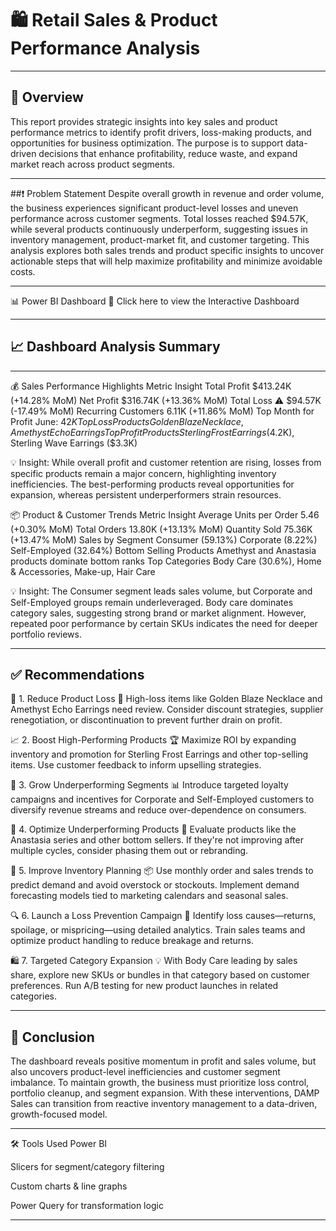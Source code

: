 # 🛍️ Retail Sales & Product Performance Analysis

---

## 📌 Overview
This report provides strategic insights into key sales and product performance metrics to identify profit drivers, loss-making products, and opportunities for business optimization. The purpose is to support data-driven decisions that enhance profitability, reduce waste, and expand market reach across product segments.

---

##❗ Problem Statement
Despite overall growth in revenue and order volume, the business experiences significant product-level losses and uneven performance across customer segments. Total losses reached $94.57K, while several products continuously underperform, suggesting issues in inventory management, product-market fit, and customer targeting. This analysis explores both sales trends and product specific insights to uncover actionable steps that will help maximize profitability and minimize avoidable costs.

---

📊 Power BI Dashboard
🔗 Click here to view the Interactive Dashboard

---

## 📈 Dashboard Analysis Summary

---

💰 Sales Performance Highlights
Metric	Insight
Total Profit	$413.24K (+14.28% MoM)
Net Profit	$316.74K (+13.36% MoM)
Total Loss	⚠️ $94.57K (-17.49% MoM)
Recurring Customers	6.11K (+11.86% MoM)
Top Month for Profit	June: $42K
Top Loss Products	Golden Blaze Necklace, Amethyst Echo Earrings
Top Profit Products	Sterling Frost Earrings ($4.2K), Sterling Wave Earrings ($3.3K)

💡 Insight: While overall profit and customer retention are rising, losses from specific products remain a major concern, highlighting inventory inefficiencies. The best-performing products reveal opportunities for expansion, whereas persistent underperformers strain resources.

📦 Product & Customer Trends
Metric	Insight
Average Units per Order	5.46 (+0.30% MoM)
Total Orders	13.80K (+13.13% MoM)
Quantity Sold	75.36K (+13.47% MoM)
Sales by Segment	Consumer (59.13%)
Corporate (8.22%)
Self-Employed (32.64%)
Bottom Selling Products	Amethyst and Anastasia products dominate bottom ranks
Top Categories	Body Care (30.6%), Home & Accessories, Make-up, Hair Care

💡 Insight: The Consumer segment leads sales volume, but Corporate and Self-Employed groups remain underleveraged. Body care dominates category sales, suggesting strong brand or market alignment. However, repeated poor performance by certain SKUs indicates the need for deeper portfolio reviews.

---

## ✅ Recommendations
💼 1. Reduce Product Loss
🧾 High-loss items like Golden Blaze Necklace and Amethyst Echo Earrings need review. Consider discount strategies, supplier renegotiation, or discontinuation to prevent further drain on profit.

📈 2. Boost High-Performing Products
🏆 Maximize ROI by expanding inventory and promotion for Sterling Frost Earrings and other top-selling items. Use customer feedback to inform upselling strategies.

👥 3. Grow Underperforming Segments
📊 Introduce targeted loyalty campaigns and incentives for Corporate and Self-Employed customers to diversify revenue streams and reduce over-dependence on consumers.

🧹 4. Optimize Underperforming Products
🧩 Evaluate products like the Anastasia series and other bottom sellers. If they're not improving after multiple cycles, consider phasing them out or rebranding.

🚚 5. Improve Inventory Planning
📦 Use monthly order and sales trends to predict demand and avoid overstock or stockouts. Implement demand forecasting models tied to marketing calendars and seasonal sales.

🔍 6. Launch a Loss Prevention Campaign
🧪 Identify loss causes—returns, spoilage, or mispricing—using detailed analytics. Train sales teams and optimize product handling to reduce breakage and returns.

🛍️ 7. Targeted Category Expansion
💡 With Body Care leading by sales share, explore new SKUs or bundles in that category based on customer preferences. Run A/B testing for new product launches in related categories.

---

## 📌 Conclusion
The dashboard reveals positive momentum in profit and sales volume, but also uncovers product-level inefficiencies and customer segment imbalance. To maintain growth, the business must prioritize loss control, portfolio cleanup, and segment expansion. With these interventions, DAMP Sales can transition from reactive inventory management to a data-driven, growth-focused model.

---
🛠️ Tools Used
Power BI

Slicers for segment/category filtering

Custom charts & line graphs

Power Query for transformation logic

---
